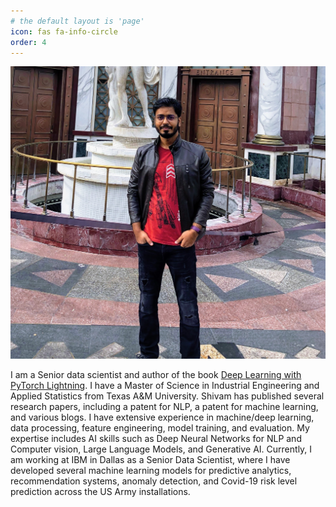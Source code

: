 ```yaml
---
# the default layout is 'page'
icon: fas fa-info-circle
order: 4
---
```


![Shivam Solanki](../assets/img/Shivam3.jpg)

I am a Senior data scientist and author of the book [Deep Learning with PyTorch Lightning](https://www.amazon.com/Deep-Learning-PyTorch-Lightning-high-performance/dp/180056161X). I have a Master of Science in Industrial Engineering and Applied Statistics from Texas A&M University. Shivam has published several research papers, including a patent for NLP, a patent for machine learning, and various blogs. I have extensive experience in machine/deep learning, data processing, feature engineering, model training, and evaluation. My expertise includes AI skills such as Deep Neural Networks for NLP and Computer vision, Large Language Models, and Generative AI. Currently, I am working at IBM in Dallas as a Senior Data Scientist, where I have developed several machine learning models for predictive analytics, recommendation systems, anomaly detection, and Covid-19 risk level prediction across the US Army installations.




